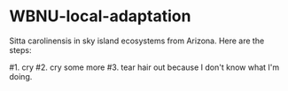 # WBNU-local-adaptation
Sitta carolinensis in sky island ecosystems from Arizona. 
Here are the steps: 

#1. cry
#2. cry some more
#3. tear hair out because I don't know what I'm doing. 
